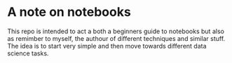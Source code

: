 # A note on notebooks
This repo is intended to act a both a beginners guide to notebooks but also as remimber to myself, the authour of different techniques and similar stuff. 
The idea is to start very simple and then move towards different data science tasks.



